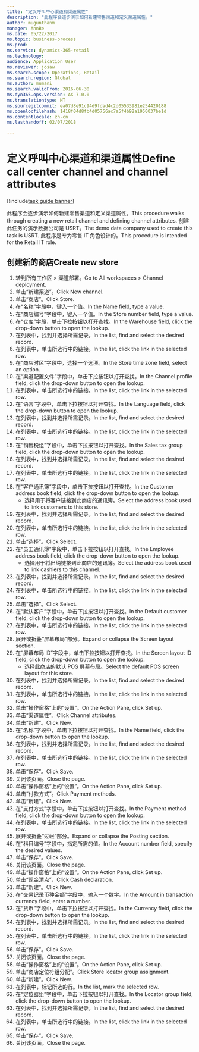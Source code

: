 ```yaml
--- 
title: "定义呼叫中心渠道和渠道属性"
description: "此程序会逐步演示如何新建零售渠道和定义渠道属性。"
author: mugunthanm
manager: AnnBe
ms.date: 05/22/2017
ms.topic: business-process
ms.prod: 
ms.service: dynamics-365-retail
ms.technology: 
audience: Application User
ms.reviewer: josaw
ms.search.scope: Operations, Retail
ms.search.region: Global
ms.author: mumani
ms.search.validFrom: 2016-06-30
ms.dyn365.ops.version: AX 7.0.0
ms.translationtype: HT
ms.sourcegitcommit: ea07d8e91c94d9fdad4c2d05533981e254420188
ms.openlocfilehash: 1418f04d8fb4d05756ac7a5f4b92a1950037be1d
ms.contentlocale: zh-cn
ms.lasthandoff: 02/07/2018

---
```

# <a name="define-call-center-channel-and-channel-attributes"></a><span data-ttu-id="4ea72-103">定义呼叫中心渠道和渠道属性</span><span class="sxs-lookup"><span data-stu-id="4ea72-103">Define call center channel and channel attributes</span></span>

[!include[task guide banner](../includes/task-guide-banner.md)]

<span data-ttu-id="4ea72-104">此程序会逐步演示如何新建零售渠道和定义渠道属性。</span><span class="sxs-lookup"><span data-stu-id="4ea72-104">This procedure walks through creating a new retail channel and defining channel attributes.</span></span> <span data-ttu-id="4ea72-105">创建此任务的演示数据公司是 USRT。</span><span class="sxs-lookup"><span data-stu-id="4ea72-105">The demo data company used to create this task is USRT.</span></span> <span data-ttu-id="4ea72-106">此程序是专为零售 IT 角色设计的。</span><span class="sxs-lookup"><span data-stu-id="4ea72-106">This procedure is intended for the Retail IT role.</span></span>


## <a name="create-new-store"></a><span data-ttu-id="4ea72-107">创建新的商店</span><span class="sxs-lookup"><span data-stu-id="4ea72-107">Create new store</span></span>
1. <span data-ttu-id="4ea72-108">转到所有工作区 > 渠道部署。</span><span class="sxs-lookup"><span data-stu-id="4ea72-108">Go to All workspaces > Channel deployment.</span></span>
2. <span data-ttu-id="4ea72-109">单击“新建渠道”。</span><span class="sxs-lookup"><span data-stu-id="4ea72-109">Click New channel.</span></span>
3. <span data-ttu-id="4ea72-110">单击“商店”。</span><span class="sxs-lookup"><span data-stu-id="4ea72-110">Click Store.</span></span>
4. <span data-ttu-id="4ea72-111">在“名称”字段中，键入一个值。</span><span class="sxs-lookup"><span data-stu-id="4ea72-111">In the Name field, type a value.</span></span>
5. <span data-ttu-id="4ea72-112">在“商店编号”字段中，键入一个值。</span><span class="sxs-lookup"><span data-stu-id="4ea72-112">In the Store number field, type a value.</span></span>
6. <span data-ttu-id="4ea72-113">在“仓库”字段，单击下拉按钮以打开查找。</span><span class="sxs-lookup"><span data-stu-id="4ea72-113">In the Warehouse field, click the drop-down button to open the lookup.</span></span>
7. <span data-ttu-id="4ea72-114">在列表中，找到并选择所需记录。</span><span class="sxs-lookup"><span data-stu-id="4ea72-114">In the list, find and select the desired record.</span></span>
8. <span data-ttu-id="4ea72-115">在列表中，单击所选行中的链接。</span><span class="sxs-lookup"><span data-stu-id="4ea72-115">In the list, click the link in the selected row.</span></span>
9. <span data-ttu-id="4ea72-116">在“商店时区”字段中，选择一个选项。</span><span class="sxs-lookup"><span data-stu-id="4ea72-116">In the Store time zone field, select an option.</span></span>
10. <span data-ttu-id="4ea72-117">在“渠道配置文件”字段中，单击下拉按钮以打开查找。</span><span class="sxs-lookup"><span data-stu-id="4ea72-117">In the Channel profile field, click the drop-down button to open the lookup.</span></span>
11. <span data-ttu-id="4ea72-118">在列表中，单击所选行中的链接。</span><span class="sxs-lookup"><span data-stu-id="4ea72-118">In the list, click the link in the selected row.</span></span>
12. <span data-ttu-id="4ea72-119">在“语言”字段中，单击下拉按钮以打开查找。</span><span class="sxs-lookup"><span data-stu-id="4ea72-119">In the Language field, click the drop-down button to open the lookup.</span></span>
13. <span data-ttu-id="4ea72-120">在列表中，找到并选择所需记录。</span><span class="sxs-lookup"><span data-stu-id="4ea72-120">In the list, find and select the desired record.</span></span>
14. <span data-ttu-id="4ea72-121">在列表中，单击所选行中的链接。</span><span class="sxs-lookup"><span data-stu-id="4ea72-121">In the list, click the link in the selected row.</span></span>
15. <span data-ttu-id="4ea72-122">在“销售税组”字段中，单击下拉按钮以打开查找。</span><span class="sxs-lookup"><span data-stu-id="4ea72-122">In the Sales tax group field, click the drop-down button to open the lookup.</span></span>
16. <span data-ttu-id="4ea72-123">在列表中，找到并选择所需记录。</span><span class="sxs-lookup"><span data-stu-id="4ea72-123">In the list, find and select the desired record.</span></span>
17. <span data-ttu-id="4ea72-124">在列表中，单击所选行中的链接。</span><span class="sxs-lookup"><span data-stu-id="4ea72-124">In the list, click the link in the selected row.</span></span>
18. <span data-ttu-id="4ea72-125">在“客户通讯簿”字段中，单击下拉按钮以打开查找。</span><span class="sxs-lookup"><span data-stu-id="4ea72-125">In the Customer address book field, click the drop-down button to open the lookup.</span></span>
    * <span data-ttu-id="4ea72-126">选择用于将客户链接到此商店的通讯簿。</span><span class="sxs-lookup"><span data-stu-id="4ea72-126">Select the address book used to link customers to this store.</span></span>  
19. <span data-ttu-id="4ea72-127">在列表中，找到并选择所需记录。</span><span class="sxs-lookup"><span data-stu-id="4ea72-127">In the list, find and select the desired record.</span></span>
20. <span data-ttu-id="4ea72-128">在列表中，单击所选行中的链接。</span><span class="sxs-lookup"><span data-stu-id="4ea72-128">In the list, click the link in the selected row.</span></span>
21. <span data-ttu-id="4ea72-129">单击“选择”。</span><span class="sxs-lookup"><span data-stu-id="4ea72-129">Click Select.</span></span>
22. <span data-ttu-id="4ea72-130">在“员工通讯簿”字段中，单击下拉按钮以打开查找。</span><span class="sxs-lookup"><span data-stu-id="4ea72-130">In the Employee address book field, click the drop-down button to open the lookup.</span></span>
    * <span data-ttu-id="4ea72-131">选择用于将出纳链接到此商店的通讯簿。</span><span class="sxs-lookup"><span data-stu-id="4ea72-131">Select the address book used to link cashiers to this channel.</span></span>  
23. <span data-ttu-id="4ea72-132">在列表中，找到并选择所需记录。</span><span class="sxs-lookup"><span data-stu-id="4ea72-132">In the list, find and select the desired record.</span></span>
24. <span data-ttu-id="4ea72-133">在列表中，单击所选行中的链接。</span><span class="sxs-lookup"><span data-stu-id="4ea72-133">In the list, click the link in the selected row.</span></span>
25. <span data-ttu-id="4ea72-134">单击“选择”。</span><span class="sxs-lookup"><span data-stu-id="4ea72-134">Click Select.</span></span>
26. <span data-ttu-id="4ea72-135">在“默认客户”字段中，单击下拉按钮以打开查找。</span><span class="sxs-lookup"><span data-stu-id="4ea72-135">In the Default customer field, click the drop-down button to open the lookup.</span></span>
27. <span data-ttu-id="4ea72-136">在列表中，单击所选行中的链接。</span><span class="sxs-lookup"><span data-stu-id="4ea72-136">In the list, click the link in the selected row.</span></span>
28. <span data-ttu-id="4ea72-137">展开或折叠“屏幕布局”部分。</span><span class="sxs-lookup"><span data-stu-id="4ea72-137">Expand or collapse the Screen layout section.</span></span>
29. <span data-ttu-id="4ea72-138">在“屏幕布局 ID”字段中，单击下拉按钮以打开查找。</span><span class="sxs-lookup"><span data-stu-id="4ea72-138">In the Screen layout ID field, click the drop-down button to open the lookup.</span></span>
    * <span data-ttu-id="4ea72-139">选择此商店的默认 POS 屏幕布局。</span><span class="sxs-lookup"><span data-stu-id="4ea72-139">Select the default POS screen layout for this store.</span></span>  
30. <span data-ttu-id="4ea72-140">在列表中，找到并选择所需记录。</span><span class="sxs-lookup"><span data-stu-id="4ea72-140">In the list, find and select the desired record.</span></span>
31. <span data-ttu-id="4ea72-141">在列表中，单击所选行中的链接。</span><span class="sxs-lookup"><span data-stu-id="4ea72-141">In the list, click the link in the selected row.</span></span>
32. <span data-ttu-id="4ea72-142">单击“操作窗格”上的“设置”。</span><span class="sxs-lookup"><span data-stu-id="4ea72-142">On the Action Pane, click Set up.</span></span>
33. <span data-ttu-id="4ea72-143">单击“渠道属性”。</span><span class="sxs-lookup"><span data-stu-id="4ea72-143">Click Channel attributes.</span></span>
34. <span data-ttu-id="4ea72-144">单击“新建”。</span><span class="sxs-lookup"><span data-stu-id="4ea72-144">Click New.</span></span>
35. <span data-ttu-id="4ea72-145">在“名称”字段中，单击下拉按钮以打开查找。</span><span class="sxs-lookup"><span data-stu-id="4ea72-145">In the Name field, click the drop-down button to open the lookup.</span></span>
36. <span data-ttu-id="4ea72-146">在列表中，找到并选择所需记录。</span><span class="sxs-lookup"><span data-stu-id="4ea72-146">In the list, find and select the desired record.</span></span>
37. <span data-ttu-id="4ea72-147">在列表中，单击所选行中的链接。</span><span class="sxs-lookup"><span data-stu-id="4ea72-147">In the list, click the link in the selected row.</span></span>
38. <span data-ttu-id="4ea72-148">单击“保存”。</span><span class="sxs-lookup"><span data-stu-id="4ea72-148">Click Save.</span></span>
39. <span data-ttu-id="4ea72-149">关闭该页面。</span><span class="sxs-lookup"><span data-stu-id="4ea72-149">Close the page.</span></span>
40. <span data-ttu-id="4ea72-150">单击“操作窗格”上的“设置”。</span><span class="sxs-lookup"><span data-stu-id="4ea72-150">On the Action Pane, click Set up.</span></span>
41. <span data-ttu-id="4ea72-151">单击“付款方式”。</span><span class="sxs-lookup"><span data-stu-id="4ea72-151">Click Payment methods.</span></span>
42. <span data-ttu-id="4ea72-152">单击“新建”。</span><span class="sxs-lookup"><span data-stu-id="4ea72-152">Click New.</span></span>
43. <span data-ttu-id="4ea72-153">在“支付方式”字段中，单击下拉按钮以打开查找。</span><span class="sxs-lookup"><span data-stu-id="4ea72-153">In the Payment method field, click the drop-down button to open the lookup.</span></span>
44. <span data-ttu-id="4ea72-154">在列表中，单击所选行中的链接。</span><span class="sxs-lookup"><span data-stu-id="4ea72-154">In the list, click the link in the selected row.</span></span>
45. <span data-ttu-id="4ea72-155">展开或折叠“过帐”部分。</span><span class="sxs-lookup"><span data-stu-id="4ea72-155">Expand or collapse the Posting section.</span></span>
46. <span data-ttu-id="4ea72-156">在“科目编号”字段中，指定所需的值。</span><span class="sxs-lookup"><span data-stu-id="4ea72-156">In the Account number field, specify the desired values.</span></span>
47. <span data-ttu-id="4ea72-157">单击“保存”。</span><span class="sxs-lookup"><span data-stu-id="4ea72-157">Click Save.</span></span>
48. <span data-ttu-id="4ea72-158">关闭该页面。</span><span class="sxs-lookup"><span data-stu-id="4ea72-158">Close the page.</span></span>
49. <span data-ttu-id="4ea72-159">单击“操作窗格”上的“设置”。</span><span class="sxs-lookup"><span data-stu-id="4ea72-159">On the Action Pane, click Set up.</span></span>
50. <span data-ttu-id="4ea72-160">单击“现金清点”，</span><span class="sxs-lookup"><span data-stu-id="4ea72-160">Click Cash declaration.</span></span>
51. <span data-ttu-id="4ea72-161">单击“新建”。</span><span class="sxs-lookup"><span data-stu-id="4ea72-161">Click New.</span></span>
52. <span data-ttu-id="4ea72-162">在“交易记录币种金额”字段中，输入一个数字。</span><span class="sxs-lookup"><span data-stu-id="4ea72-162">In the Amount in transaction currency field, enter a number.</span></span>
53. <span data-ttu-id="4ea72-163">在“货币”字段中，单击下拉按钮以打开查找。</span><span class="sxs-lookup"><span data-stu-id="4ea72-163">In the Currency field, click the drop-down button to open the lookup.</span></span>
54. <span data-ttu-id="4ea72-164">在列表中，找到并选择所需记录。</span><span class="sxs-lookup"><span data-stu-id="4ea72-164">In the list, find and select the desired record.</span></span>
55. <span data-ttu-id="4ea72-165">在列表中，单击所选行中的链接。</span><span class="sxs-lookup"><span data-stu-id="4ea72-165">In the list, click the link in the selected row.</span></span>
56. <span data-ttu-id="4ea72-166">单击“保存”。</span><span class="sxs-lookup"><span data-stu-id="4ea72-166">Click Save.</span></span>
57. <span data-ttu-id="4ea72-167">关闭该页面。</span><span class="sxs-lookup"><span data-stu-id="4ea72-167">Close the page.</span></span>
58. <span data-ttu-id="4ea72-168">单击“操作窗格”上的“设置”。</span><span class="sxs-lookup"><span data-stu-id="4ea72-168">On the Action Pane, click Set up.</span></span>
59. <span data-ttu-id="4ea72-169">单击“商店定位符组分配”。</span><span class="sxs-lookup"><span data-stu-id="4ea72-169">Click Store locator group assignment.</span></span>
60. <span data-ttu-id="4ea72-170">单击“新建”。</span><span class="sxs-lookup"><span data-stu-id="4ea72-170">Click New.</span></span>
61. <span data-ttu-id="4ea72-171">在列表中，标记所选的行。</span><span class="sxs-lookup"><span data-stu-id="4ea72-171">In the list, mark the selected row.</span></span>
62. <span data-ttu-id="4ea72-172">在“定位器组”字段中，单击下拉按钮以打开查找。</span><span class="sxs-lookup"><span data-stu-id="4ea72-172">In the Locator group field, click the drop-down button to open the lookup.</span></span>
63. <span data-ttu-id="4ea72-173">在列表中，找到并选择所需记录。</span><span class="sxs-lookup"><span data-stu-id="4ea72-173">In the list, find and select the desired record.</span></span>
64. <span data-ttu-id="4ea72-174">在列表中，单击所选行中的链接。</span><span class="sxs-lookup"><span data-stu-id="4ea72-174">In the list, click the link in the selected row.</span></span>
65. <span data-ttu-id="4ea72-175">单击“保存”。</span><span class="sxs-lookup"><span data-stu-id="4ea72-175">Click Save.</span></span>
66. <span data-ttu-id="4ea72-176">关闭该页面。</span><span class="sxs-lookup"><span data-stu-id="4ea72-176">Close the page.</span></span>


